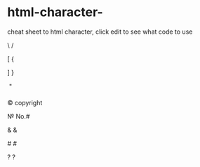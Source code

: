 html-character-
===============

cheat sheet to html character, click edit to see what code to use

&#92; /

&#91; {

&#93; }

&#132; "

&#169; copyright

&#8470; No.#

&#38; &

&#35; #

&#63; ?


